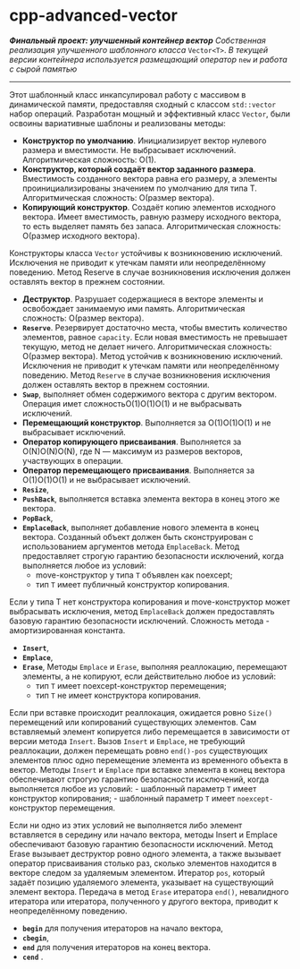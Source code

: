# __cpp-advanced-vector__
__*Финальный проект: улучшенный контейнер вектор*__
  *Собственная реализация улучшенного шаблонного класса* ```Vector<T>```. *В текущей версии контейнера используется размещающий оператор* ```new``` *и работа с сырой памятью*

---
Этот шаблонный класс инкапсулировал работу с массивом в динамической памяти, предоставляя сходный с классом ```std::vector``` набор операций.
Разработан мощный и эффективный класс ```Vector```, были освоины вариативные шаблоны и реализованы методы:
- __Конструктор по умолчанию__. Инициализирует вектор нулевого размера и вместимости. Не выбрасывает исключений. Алгоритмическая сложность: O(1).
- __Конструктор, который создаёт вектор заданного размера__. Вместимость созданного вектора равна его размеру, а элементы проинициализированы значением по умолчанию для типа T. Алгоритмическая сложность: O(размер вектора).
- __Копирующий конструктор__. Создаёт копию элементов исходного вектора. Имеет вместимость, равную размеру исходного вектора, то есть выделяет память без запаса. Алгоритмическая сложность: O(размер исходного вектора).

Конструкторы класса ```Vector``` устойчивы к возникновению исключений. Исключения не приводит к утечкам памяти или неопределённому поведению. Метод Reserve в случае возникновения исключения должен оставлять вектор в прежнем состоянии.

- __Деструктор__. Разрушает содержащиеся в векторе элементы и освобождает занимаемую ими память. Алгоритмическая сложность: O(размер вектора).
- __```Reserve```__. Резервирует достаточно места, чтобы вместить количество элементов, равное ```capacity```. Если новая вместимость не превышает текущую, метод не делает ничего. Алгоритмическая сложность: O(размер вектора). Метод устойчив к возникновению исключений. Исключения не приводит к утечкам памяти или неопределённому поведению. Метод ```Reserve``` в случае возникновения исключения должен оставлять вектор в прежнем состоянии.
- __```Swap```__, выполняет обмен содержимого вектора с другим вектором. Операция имет сложностьO(1)O(1)O(1) и не выбрасывать исключений.
- __Перемещающий конструктор__. Выполняется за O(1)O(1)O(1) и не выбрасывает исключений.
- __Оператор копирующего присваивания__. Выполняется за O(N)O(N)O(N), где N — максимум из размеров векторов, участвующих в операции.
- __Оператор перемещающего присваивания__. Выполняется за O(1)O(1)O(1) и не выбрасывает исключений.
- __```Resize```__,
- __```PushBack```__, выполняется вставка элемента вектора в конец этого же вектора.
- __```PopBack```__,
- __```EmplaceBack```__, выполняет добавление нового элемента в конец вектора. Созданный объект должен быть сконструирован с использованием аргументов метода ```EmplaceBack```. Метод предоставляет строгую гарантию безопасности исключений, когда выполняется любое из условий:
    - move-конструктор у типа ```T``` объявлен как noexcept;
    - тип ```T``` имеет публичный конструктор копирования.

Если у типа T нет конструктора копирования и move-конструктор может выбрасывать исключения, метод ```EmplaceBack``` должен предоставлять базовую гарантию безопасности исключений.
Сложность метода - амортизированная константа.
- __```Insert```__,
- __```Emplace```__,
- __```Erase```__,
Методы ```Emplace``` и ```Erase```, выполняя реаллокацию, перемещают элементы, а не копируют, если действительно любое из условий:
    - тип ```T``` имеет noexcept-конструктор перемещения;
    - тип ```T``` не имеет конструктора копирования.

Если при вставке происходит реаллокация, ожидается ровно ```Size()``` перемещений или копирований существующих элементов. Сам вставляемый элемент копируется либо перемещается в зависимости от версии метода ```Insert```.
Вызов ```Insert``` и ```Emplace```, не требующий реаллокации, должен перемещать ровно ```end()-pos``` существующих элементов плюс одно перемещение элемента из временного объекта в вектор.
Методы ```Insert``` и ```Emplace``` при вставке элемента в конец вектора обеспечивают строгую гарантию безопасности исключений, когда выполняется любое из условий:
    - шаблонный параметр ```T``` имеет конструктор копирования;
    - шаблонный параметр ```T``` имеет ```noexcept-```конструктор перемещения.

Если ни одно из этих условий не выполняется либо элемент вставляется в середину или начало вектора, методы Insert и Emplace обеспечивают базовую гарантию безопасности исключений.
Метод Erase вызывает деструктор ровно одного элемента, а также вызывает оператор присваивания столько раз, сколько элементов находится в векторе следом за удаляемым элементом. Итератор ```pos```, который задаёт позицию удаляемого элемента, указывает на существующий элемент вектора. Передача в метод ```Erase``` итератора ```end()```,  невалидного итератора или итератора, полученного у другого вектора, приводит к неопределённому поведению.
- __```begin```__ для получения итераторов на начало вектора,
- __```cbegin```__,
- __```end```__ для получения итераторов на конец вектора.
- __```cend```__ .
